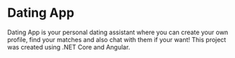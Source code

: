 # Dating App
Dating App is your personal dating assistant where you can create your own profile, find your matches and also chat with them if your want! This project was created using .NET Core and Angular.
